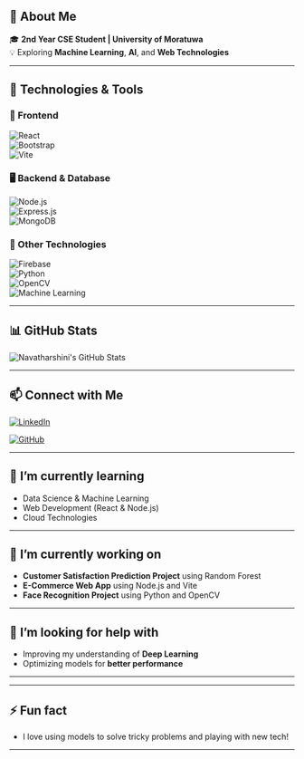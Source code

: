 ## 🚀 About Me  
🎓 **2nd Year CSE Student | University of Moratuwa**  
💡 Exploring **Machine Learning**, **AI**, and **Web Technologies**  

---

## 🔧 Technologies & Tools  

### 🎨 Frontend  
![React](https://img.shields.io/badge/-React-61DAFB?style=flat-square&logo=react)  
![Bootstrap](https://img.shields.io/badge/-Bootstrap-563D7C?style=flat-square&logo=bootstrap)  
![Vite](https://img.shields.io/badge/-Vite-646CFF?style=flat-square&logo=vite)  

### 🖥 Backend & Database  
![Node.js](https://img.shields.io/badge/-Node.js-339933?style=flat-square&logo=node.js)  
![Express.js](https://img.shields.io/badge/-Express.js-000000?style=flat-square&logo=express)  
![MongoDB](https://img.shields.io/badge/-MongoDB-47A248?style=flat-square&logo=mongodb)  

### 🚀 Other Technologies  
![Firebase](https://img.shields.io/badge/-Firebase-FFCA28?style=flat-square&logo=firebase)  
![Python](https://img.shields.io/badge/-Python-3776AB?style=flat-square&logo=python)  
![OpenCV](https://img.shields.io/badge/-OpenCV-5C3EE8?style=flat-square&logo=opencv)  
![Machine Learning](https://img.shields.io/badge/-Machine%20Learning-102230?style=flat-square&logo=pytorch)  



---

## 📊 GitHub Stats  
![Navatharshini's GitHub Stats](https://github-readme-stats.vercel.app/api?username=navatharshini&show_icons=true&theme=radical)

---

## 📫 Connect with Me  
[![LinkedIn](https://img.shields.io/badge/-LinkedIn-0077B5?style=flat-square&logo=linkedin)](https://www.linkedin.com/in/navatharshini-balachandran-64b279215?utm_source=share&utm_campaign=share_via&utm_content=profile&utm_medium=android_app)


[![GitHub](https://img.shields.io/badge/-GitHub-333?style=flat-square&logo=github)](https://github.com/navatharshini)

---

## 🌱 I’m currently learning  
- Data Science & Machine Learning  
- Web Development (React & Node.js)  
- Cloud Technologies

---

## 🔭 I’m currently working on  
- **Customer Satisfaction Prediction Project** using Random Forest  
- **E-Commerce Web App** using Node.js and Vite  
- **Face Recognition Project** using Python and OpenCV  

---

## 🤔 I’m looking for help with  
- Improving my understanding of **Deep Learning**  
- Optimizing models for **better performance**

---



---

## ⚡ Fun fact  
- I love using models to solve tricky problems and playing with new tech!  

---
